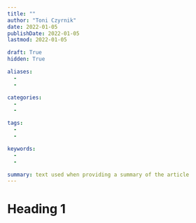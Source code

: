 ```yaml
---
title: ""
author: "Toni Czyrnik"
date: 2022-01-05
publishDate: 2022-01-05
lastmod: 2022-01-05

draft: True
hidden: True

aliases:
  - 
  - 

categories:
  - 
  - 

tags:
  - 
  -

keywords:
  - 
  - 

summary: text used when providing a summary of the article
---
```


# Heading 1